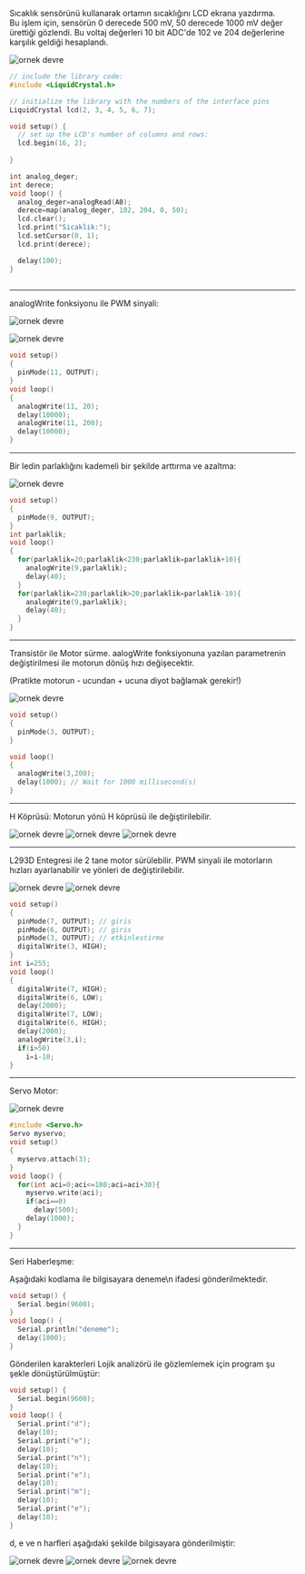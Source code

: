 Sıcaklık sensörünü kullanarak ortamın sıcaklığını LCD ekrana yazdırma.   
Bu işlem için, sensörün 0 derecede 500 mV, 50 derecede 1000 mV değer ürettiği gözlendi. Bu voltaj değerleri 10 bit ADC'de 102 ve 204 değerlerine karşılık geldiği hesaplandı.

![ornek devre](./images/ders05_01.png)

```c++
// include the library code:
#include <LiquidCrystal.h>

// initialize the library with the numbers of the interface pins
LiquidCrystal lcd(2, 3, 4, 5, 6, 7);

void setup() {
  // set up the LCD's number of columns and rows:
  lcd.begin(16, 2);
  
}

int analog_deger;
int derece;
void loop() {
  analog_deger=analogRead(A0);
  derece=map(analog_deger, 102, 204, 0, 50);
  lcd.clear();
  lcd.print("Sicaklik:");
  lcd.setCursor(0, 1);
  lcd.print(derece);

  delay(100);
}
 
```

---


analogWrite fonksiyonu ile PWM sinyali:

![ornek devre](./images/ders05_02.png)   

![ornek devre](./images/ders05_03.png)   


```c++
void setup()
{ 
  pinMode(11, OUTPUT);
}
void loop()
{
  analogWrite(11, 20);
  delay(10000);
  analogWrite(11, 200);
  delay(10000); 
}
```

---

Bir ledin parlaklığını kademeli bir şekilde arttırma ve azaltma:

![ornek devre](./images/ders05_04.png)

```c++
void setup()
{
  pinMode(9, OUTPUT);
}
int parlaklik;
void loop()
{
  for(parlaklik=20;parlaklik<230;parlaklik=parlaklik+10){
    analogWrite(9,parlaklik);
    delay(40); 
  }
  for(parlaklik=230;parlaklik>20;parlaklik=parlaklik-10){
    analogWrite(9,parlaklik);
    delay(40); 
  }
}
```

---
Transistör ile Motor sürme. aalogWrite fonksiyonuna yazılan parametrenin değiştirilmesi ile motorun dönüş hızı değişecektir.

(Pratikte  motorun - ucundan + ucuna diyot bağlamak gerekir!)

![ornek devre](./images/ders05_05.png)

```c++
void setup()
{
  pinMode(3, OUTPUT);
}

void loop()
{
  analogWrite(3,200);
  delay(1000); // Wait for 1000 millisecond(s)
}
```

---

H Köprüsü:
Motorun yönü H köprüsü ile değiştirilebilir.

![ornek devre](./images/ders05_06.png)
![ornek devre](./images/ders05_07.png)
![ornek devre](./images/ders05_08.png)

---
L293D Entegresi ile 2 tane motor sürülebilir. PWM sinyali ile motorların hızları ayarlanabilir ve yönleri de değiştirilebilir.

![ornek devre](./images/ders05_09.png)
![ornek devre](./images/ders05_10.png)

```c++
void setup()
{
  pinMode(7, OUTPUT); // giris
  pinMode(6, OUTPUT); // giris
  pinMode(3, OUTPUT); // etkinlestirme
  digitalWrite(3, HIGH);
}
int i=255;
void loop()
{
  digitalWrite(7, HIGH);
  digitalWrite(6, LOW);
  delay(2000);
  digitalWrite(7, LOW);
  digitalWrite(6, HIGH);
  delay(2000);
  analogWrite(3,i);
  if(i>50)
    i=i-10;
}
```


---

Servo Motor:

![ornek devre](./images/ders05_11.png)

```c++
#include <Servo.h> 
Servo myservo;
void setup() 
{ 
  myservo.attach(3);
} 
void loop() {
  for(int aci=0;aci<=180;aci=aci+30){  
    myservo.write(aci);
    if(aci==0)
      delay(500);
    delay(1000);
  }
} 
```

---
Seri Haberleşme:

Aşağıdaki kodlama ile bilgisayara deneme\n ifadesi gönderilmektedir.
```c++
void setup() {
  Serial.begin(9600);
}
void loop() {
  Serial.println("deneme");
  delay(1000);
}
```

Gönderilen karakterleri Lojik analizörü ile gözlemlemek için program şu şekle dönüştürülmüştür:

```c++
void setup() {
  Serial.begin(9600);
}
void loop() {
  Serial.print("d");
  delay(10);
  Serial.print("e");
  delay(10);
  Serial.print("n");
  delay(10);
  Serial.print("e");
  delay(10);
  Serial.print("m");
  delay(10);
  Serial.print("e");
  delay(10); 
}
```

d, e ve n harfleri aşağıdaki şekilde bilgisayara gönderilmiştir:

![ornek devre](./images/ders05_12.png)
![ornek devre](./images/ders05_13.png)
![ornek devre](./images/ders05_14.png)











